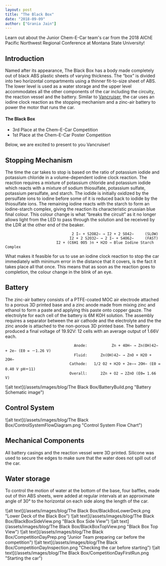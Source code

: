 ```yaml
---
layout: post
title: "The Black Box"
date: "2018-09-09"
author: ["Grania Jain"]
---
```



Learn out about the Junior Chem-E-Car team's car from the 2018 AIChE Pacific Northwest Regional Conference at Montana State University!


## Introduction

Named after its appearance, The Black Box has a body made completely out of black ABS plastic sheets of varying thickness. The “box” is divided into two horizontal compartments using a thinner fit-to-size sheet of ABS. The lower level is used as a water storage and the upper level accommodates all the other components of the car including the circuity, the reaction vessel and the battery. Similar to [Vancruiser](https://www.ubcenvision.com/blog/2018/08/04/Meet-the-Vancruiser.html/), the car uses an iodine clock reaction as the stopping mechanism and a zinc-air battery to power the motor that runs the car.

#### The Black Box
* 3rd Place at the Chem-E-Car Competition
* 1st Place at the Chem-E-Car Poster Competition

Below, we are excited to present to you Vancruiser!

## Stopping Mechanism

The time the car takes to stop is based on the ratio of potassium iodide and potassium chloride in a volume-dependent iodine clock reaction. The reaction requires a mixture of potassium chloride and potassium iodide which reacts with a mixture of sodium thiosulfate, potassium sulfate, potassium persulfate, and starch. The iodide is initially oxidized by the persulfate ions to iodine before some of it is reduced back to iodide by the thiosulfate ions. The remaining iodine reacts with the starch to form an iodine-starch complex, giving the reaction its characteristic prussian blue final colour. This colour change is what “breaks the circuit” as it no longer allows light from the LED to pass through the solution and be received by the LDR at the other end of the beaker. 

                                  2 I− + S2O82− → I2 + 2 SO42−     (SLOW)
                                 I2 + 2 S2O32− → 2 I− + S4O62−     (FAST)
                           I2 + (C6H1 0O5 )n • H2O → Blue Iodine Starch Complex

What makes it feasible for us to use an iodine clock reaction to stop the car immediately with minimum error in the distance that it covers, is the fact it takes place all that once. This means that as soon as the reaction goes to completion, the colour change in the blink of an eye. 

## Battery

The zinc-air battery consists of a PTFE-coated MOC air electrode attached to a porous 3D printed base and a zinc anode made from mixing zinc and ethanol to form a paste and applying this paste onto copper gauze. The electrolyte for each cell of the battery is 6M KOH solution. The assembly requires a separator between the air cathode and the electrolyte and the the zinc anode is attached to the non-porous 3D printed base. The battery produced a final voltage of 19.92V: 12 cells with an average output of 1.66V each.

                                   Anode:           Zn + 4OH− → Zn(OH)42− + 2e− (E0 = －1.26 V)
                                   Fluid: 	   Zn(OH)42− → ZnO + H2O + 2OH−
                                 Cathode: 	1/2 O2 + H2O + 2e−→ 2OH− (E0 = 0.40 V pH＝11)
                                 Overall:	   2Zn + O2 → 2ZnO (E0= 1.66 V)


![alt text](/assets/images/blog/The Black Box/BatteryBuild.png "Battery Schematic image")

## Control System

![alt text](/assets/images/blog/The Black Box/ControlSystemFlowDiagram.png "Control System Flow Chart")

## Mechanical Components

All battery casings and the reaction vessel were 3D printed. Silicone was used to secure the edges to make sure that the water does not spill out of the car. 

## Water storage

To control the motion of water at the bottom of the base, four baffles, made out of thin ABS sheets, were added at regular intervals at an approximate angle of 30° to the horizontal on each side along the length of the car. 

![alt text](/assets/images/blog/The Black Box/BlackBoxLowerDeck.png "Lower Deck of the Black Box")
![alt text](/assets/images/blog/The Black Box/BlackBoxSideView.png "Black Box Side View")
![alt text](/assets/images/blog/The Black Box/BlackBoxTopView.png "Black Box Top View")
![alt text](/assets/images/blog/The Black Box/CompetitionDayPrep.png "Junior Team preparing car before the competition")
![alt text](/assets/images/blog/The Black Box/CompetitionDayInspection.png "Checking the car before starting")
![alt text](/assets/images/blog/The Black Box/CompetitionDayFirstRun.png "Starting the car")
